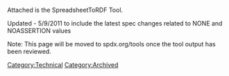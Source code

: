 Attached is the SpreadsheetToRDF Tool.

Updated - 5/9/2011 to include the latest spec changes related to NONE
and NOASSERTION values

Note: This page will be moved to spdx.org/tools once the tool output has
been reviewed.

[Category:Technical](Category:Technical "wikilink")
[Category:Archived](Category:Archived "wikilink")
